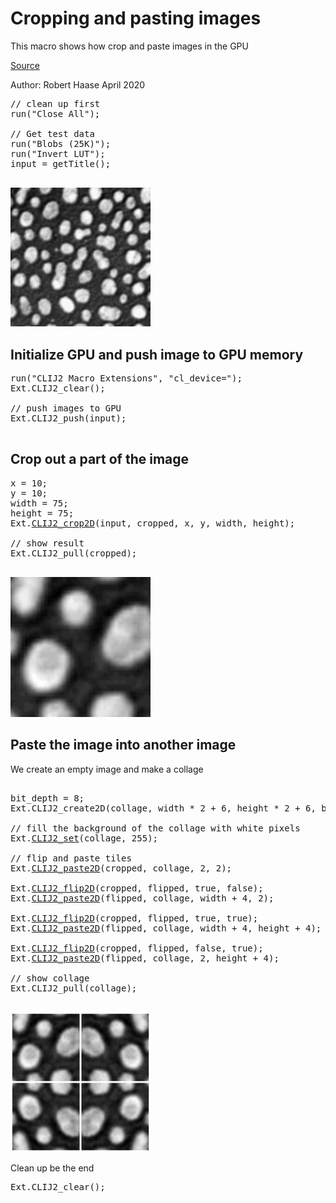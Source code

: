 

# Cropping and pasting images
This macro shows how crop and paste images in the GPU

[Source](https://github.com/clij/clij2-docs/tree/master/src/main/macro/crop_and_paste.ijm)

Author: Robert Haase
        April 2020

<pre class="highlight">
// clean up first
run("Close All");

// Get test data
run("Blobs (25K)");
run("Invert LUT");
input = getTitle();

</pre>
<a href="image_1587652041130.png"><img src="image_1587652041130.png" width="224" alt="blobs.gif"/></a>

## Initialize GPU and push image to GPU memory

<pre class="highlight">
run("CLIJ2 Macro Extensions", "cl_device=");
Ext.CLIJ2_clear();

// push images to GPU
Ext.CLIJ2_push(input);

</pre>

## Crop out a part of the image

<pre class="highlight">
x = 10;
y = 10;
width = 75;
height = 75;
Ext.<a href="https://clij.github.io/clij2-docs/reference_crop2D">CLIJ2_crop2D</a>(input, cropped, x, y, width, height);

// show result
Ext.CLIJ2_pull(cropped);

</pre>
<a href="image_1587652041252.png"><img src="image_1587652041252.png" width="224" alt="CLIJ2_crop2D_result136"/></a>

## Paste the image into another image
We create an empty image and make a collage

<pre class="highlight">

bit_depth = 8;
Ext.CLIJ2_create2D(collage, width * 2 + 6, height * 2 + 6, bit_depth);

// fill the background of the collage with white pixels
Ext.<a href="https://clij.github.io/clij2-docs/reference_set">CLIJ2_set</a>(collage, 255);

// flip and paste tiles
Ext.<a href="https://clij.github.io/clij2-docs/reference_paste2D">CLIJ2_paste2D</a>(cropped, collage, 2, 2);

Ext.<a href="https://clij.github.io/clij2-docs/reference_flip2D">CLIJ2_flip2D</a>(cropped, flipped, true, false);
Ext.<a href="https://clij.github.io/clij2-docs/reference_paste2D">CLIJ2_paste2D</a>(flipped, collage, width + 4, 2);

Ext.<a href="https://clij.github.io/clij2-docs/reference_flip2D">CLIJ2_flip2D</a>(cropped, flipped, true, true);
Ext.<a href="https://clij.github.io/clij2-docs/reference_paste2D">CLIJ2_paste2D</a>(flipped, collage, width + 4, height + 4);

Ext.<a href="https://clij.github.io/clij2-docs/reference_flip2D">CLIJ2_flip2D</a>(cropped, flipped, false, true);
Ext.<a href="https://clij.github.io/clij2-docs/reference_paste2D">CLIJ2_paste2D</a>(flipped, collage, 2, height + 4);

// show collage
Ext.CLIJ2_pull(collage);

</pre>
<a href="image_1587652041298.png"><img src="image_1587652041298.png" width="224" alt="CLIJ2_create2D_result137"/></a>

Clean up be the end

<pre class="highlight">
Ext.CLIJ2_clear();

</pre>





